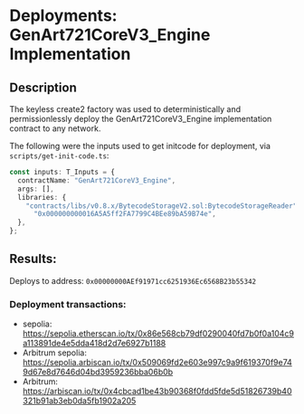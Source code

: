 # Deployments: GenArt721CoreV3_Engine Implementation

## Description

The keyless create2 factory was used to deterministically and permissionlessly deploy the GenArt721CoreV3_Engine implementation contract to any network.

The following were the inputs used to get initcode for deployment, via `scripts/get-init-code.ts`:

```typescript
const inputs: T_Inputs = {
  contractName: "GenArt721CoreV3_Engine",
  args: [],
  libraries: {
    "contracts/libs/v0.8.x/BytecodeStorageV2.sol:BytecodeStorageReader":
      "0x000000000016A5A5ff2FA7799C4BEe89bA59B74e",
  },
};
```

## Results:

Deploys to address: `0x00000000AEf91971cc6251936Ec6568B23b55342`

### Deployment transactions:

- sepolia: https://sepolia.etherscan.io/tx/0x86e568cb79df0290040fd7b0f0a104c9a113891de4e5dda418d2d7e6927b1188
- Arbitrum sepolia: https://sepolia.arbiscan.io/tx/0x509069fd2e603e997c9a9f619370f9e749d67e8d7646d04bd3959236bba06b0b
- Arbitrum: https://arbiscan.io/tx/0x4cbcad1be43b90368f0fdd5fde5d51826739b40321b91ab3eb0da5fb1902a205
